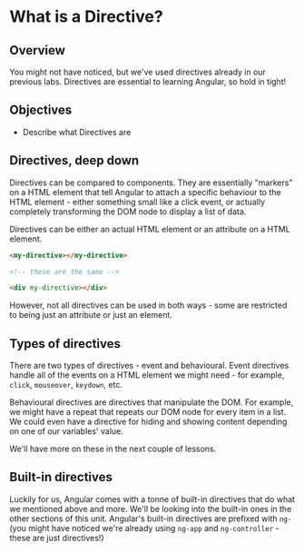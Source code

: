 # What is a Directive?

## Overview

You might not have noticed, but we've used directives already in our previous labs. Directives are essential to learning Angular, so hold in tight!

## Objectives

- Describe what Directives are

## Directives, deep down

Directives can be compared to components. They are essentially "markers" on a HTML element that tell Angular to attach a specific behaviour to the HTML element - either something small like a click event, or actually completely transforming the DOM node to display a list of data.

Directives can be either an actual HTML element or an attribute on a HTML element.

```html
<my-directive></my-directive>

<!-- these are the same -->

<div my-directive></div>
```

However, not all directives can be used in both ways - some are restricted to being just an attribute or just an element.

## Types of directives

There are two types of directives - event and behavioural. Event directives handle all of the events on a HTML element we might need - for example, `click`, `mouseover`, `keydown`, etc.

Behavioural directives are directives that manipulate the DOM. For example, we might have a repeat that repeats our DOM node for every item in a list. We could even have a directive for hiding and showing content depending on one of our variables' value.

We'll have more on these in the next couple of lessons.

## Built-in directives

Luckily for us, Angular comes with a tonne of built-in directives that do what we mentioned above and more. We'll be looking into the built-in ones in the other sections of this unit. Angular's built-in directives are prefixed with `ng-` (you might have noticed we're already using `ng-app` and `ng-controller` - these are just directives!)
